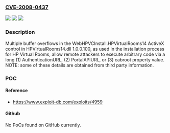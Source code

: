 ### [CVE-2008-0437](https://cve.mitre.org/cgi-bin/cvename.cgi?name=CVE-2008-0437)
![](https://img.shields.io/static/v1?label=Product&message=n%2Fa&color=blue)
![](https://img.shields.io/static/v1?label=Version&message=n%2Fa&color=blue)
![](https://img.shields.io/static/v1?label=Vulnerability&message=n%2Fa&color=brighgreen)

### Description

Multiple buffer overflows in the WebHPVCInstall.HPVirtualRooms14 ActiveX control in HPVirtualRooms14.dll 1.0.0.100, as used in the installation process for HP Virtual Rooms, allow remote attackers to execute arbitrary code via a long (1) AuthenticationURL, (2) PortalAPIURL, or (3) cabroot property value.  NOTE: some of these details are obtained from third party information.

### POC

#### Reference
- https://www.exploit-db.com/exploits/4959

#### Github
No PoCs found on GitHub currently.


